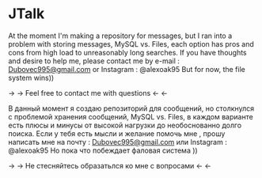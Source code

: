 # JTalk

At the moment I'm making a repository for messages,
but I ran into a problem with storing messages,
MySQL vs. Files, each option has pros and cons from high load to unreasonably long searches.
If you have thoughts and desire to help me, please contact me by
e-mail : Dubovec995@gmail.com 
          or
Instagram : @alexoak95
But for now, the file system wins))

-> -> Feel free to contact me with questions <- <-


В данный момент я создаю репозиторий для сообщений,
но столкнулся с проблемой хранения сообщений,
MySQL vs. Files, в каждом варианте есть плюсы и минусы от
высокой нагрузки до необоснованно долго поиска. 
Если у тебя есть мысли и желание помочь мне ,
прошу написать мне на
почту : Dubovec995@gmail.com 
           или
Instagram : @alexoak95
Но пока что побеждает фаловая система ))

-> -> Не стесняйтесь образатьлся ко мне с вопросами  <- <-
